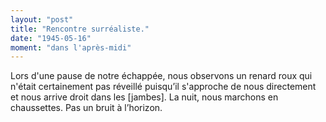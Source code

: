```yaml
---
layout: "post"
title: "Rencontre surréaliste."
date: "1945-05-16"
moment: "dans l'après-midi"
---
```


Lors d'une pause de notre échappée, nous observons un renard roux qui n'était certainement pas réveillé puisqu’il s'approche de nous directement et nous arrive droit dans les [jambes]. La nuit, nous marchons en chaussettes. Pas un bruit à l’horizon.


<div class="histoire"></div>

<div class="commentaire"></div>